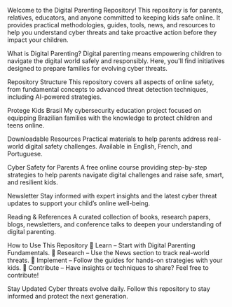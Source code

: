 Welcome to the Digital Parenting Repository!
This repository is for parents, relatives, educators, and anyone committed to keeping kids safe online. It provides practical methodologies, guides, tools, news, and resources to help you understand cyber threats and take proactive action before they impact your children.

What is Digital Parenting?
Digital parenting means empowering children to navigate the digital world safely and responsibly. Here, you'll find initiatives designed to prepare families for evolving cyber threats.

Repository Structure
This repository covers all aspects of online safety, from fundamental concepts to advanced threat detection techniques, including AI-powered strategies.

Protege Kids Brasil
My cybersecurity education project focused on equipping Brazilian families with the knowledge to protect children and teens online.

Downloadable Resources
Practical materials to help parents address real-world digital safety challenges. Available in English, French, and Portuguese.

Cyber Safety for Parents
A free online course providing step-by-step strategies to help parents navigate digital challenges and raise safe, smart, and resilient kids.

Newsletter
Stay informed with expert insights and the latest cyber threat updates to support your child’s online well-being.

Reading & References
A curated collection of books, research papers, blogs, newsletters, and conference talks to deepen your understanding of digital parenting.

How to Use This Repository
🔹 Learn – Start with Digital Parenting Fundamentals.
🔹 Research – Use the News section to track real-world threats.
🔹 Implement – Follow the guides for hands-on strategies with your kids.
🔹 Contribute – Have insights or techniques to share? Feel free to contribute!

Stay Updated
Cyber threats evolve daily. Follow this repository to stay informed and protect the next generation.
